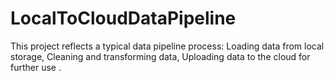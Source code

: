 # LocalToCloudDataPipeline
This project reflects a typical data pipeline process:
Loading data from local storage,
Cleaning and transforming data,
Uploading data to the cloud for further use .

